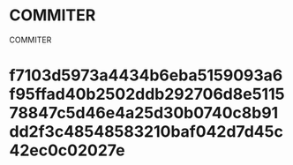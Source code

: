 # COMMITER
COMMITER






# f7103d5973a4434b6eba5159093a6f95ffad40b2502ddb292706d8e511578847c5d46e4a25d30b0740c8b91dd2f3c48548583210baf042d7d45c42ec0c02027e

